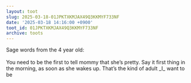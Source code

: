 ```yaml
---
layout: toot
slug: 2025-03-18-01JPKTXKMJAX49Q3KKMYF733NF
date: '2025-03-18 14:16:00 +0900'
toot_id: 01JPKTXKMJAX49Q3KKMYF733NF
archive: toots
---
```

<p>Sage words from the 4 year old:<br><br>You need to be the first to tell mommy that she’s pretty. Say it first thing in the morning, as soon as she wakes up. That’s the kind of adult _I_ want to be</p>
<div class='gallery'></div>
